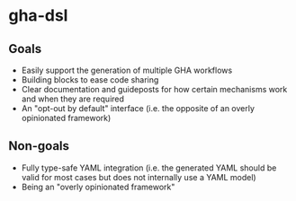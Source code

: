 # gha-dsl

## Goals

- Easily support the generation of multiple GHA workflows
- Building blocks to ease code sharing
- Clear documentation and guideposts for how certain mechanisms work and when they are required
- An "opt-out by default" interface (i.e. the opposite of an overly opinionated framework)

## Non-goals

- Fully type-safe YAML integration (i.e. the generated YAML should be valid for most cases but does not internally use a YAML model) 
- Being an "overly opinionated framework"
